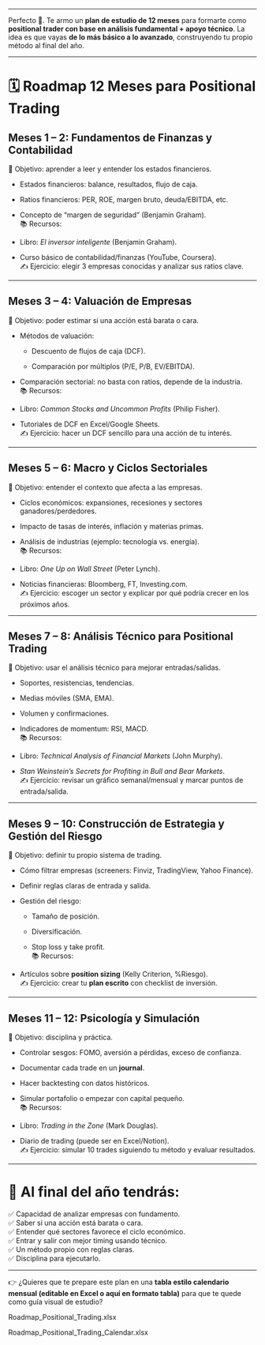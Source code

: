 _____
Perfecto 🙌. Te armo un **plan de estudio de 12 meses** para formarte como **positional trader con base en análisis fundamental + apoyo técnico**. La idea es que vayas **de lo más básico a lo avanzado**, construyendo tu propio método al final del año.

---

# 🗓️ Roadmap 12 Meses para Positional Trading

## **Meses 1 – 2: Fundamentos de Finanzas y Contabilidad**

🎯 Objetivo: aprender a leer y entender los estados financieros.

- Estados financieros: balance, resultados, flujo de caja.
    
- Ratios financieros: PER, ROE, margen bruto, deuda/EBITDA, etc.
    
- Concepto de “margen de seguridad” (Benjamin Graham).  
    📚 Recursos:
    
- Libro: _El inversor inteligente_ (Benjamin Graham).
    
- Curso básico de contabilidad/finanzas (YouTube, Coursera).  
    ✍️ Ejercicio: elegir 3 empresas conocidas y analizar sus ratios clave.
    

---

## **Meses 3 – 4: Valuación de Empresas**

🎯 Objetivo: poder estimar si una acción está barata o cara.

- Métodos de valuación:
    
    - Descuento de flujos de caja (DCF).
        
    - Comparación por múltiplos (P/E, P/B, EV/EBITDA).
        
- Comparación sectorial: no basta con ratios, depende de la industria.  
    📚 Recursos:
    
- Libro: _Common Stocks and Uncommon Profits_ (Philip Fisher).
    
- Tutoriales de DCF en Excel/Google Sheets.  
    ✍️ Ejercicio: hacer un DCF sencillo para una acción de tu interés.
    

---

## **Meses 5 – 6: Macro y Ciclos Sectoriales**

🎯 Objetivo: entender el contexto que afecta a las empresas.

- Ciclos económicos: expansiones, recesiones y sectores ganadores/perdedores.
    
- Impacto de tasas de interés, inflación y materias primas.
    
- Análisis de industrias (ejemplo: tecnología vs. energía).  
    📚 Recursos:
    
- Libro: _One Up on Wall Street_ (Peter Lynch).
    
- Noticias financieras: Bloomberg, FT, Investing.com.  
    ✍️ Ejercicio: escoger un sector y explicar por qué podría crecer en los próximos años.
    

---

## **Meses 7 – 8: Análisis Técnico para Positional Trading**

🎯 Objetivo: usar el análisis técnico para mejorar entradas/salidas.

- Soportes, resistencias, tendencias.
    
- Medias móviles (SMA, EMA).
    
- Volumen y confirmaciones.
    
- Indicadores de momentum: RSI, MACD.  
    📚 Recursos:
    
- Libro: _Technical Analysis of Financial Markets_ (John Murphy).
    
- _Stan Weinstein’s Secrets for Profiting in Bull and Bear Markets_.  
    ✍️ Ejercicio: revisar un gráfico semanal/mensual y marcar puntos de entrada/salida.
    

---

## **Meses 9 – 10: Construcción de Estrategia y Gestión del Riesgo**

🎯 Objetivo: definir tu propio sistema de trading.

- Cómo filtrar empresas (screeners: Finviz, TradingView, Yahoo Finance).
    
- Definir reglas claras de entrada y salida.
    
- Gestión del riesgo:
    
    - Tamaño de posición.
        
    - Diversificación.
        
    - Stop loss y take profit.  
        📚 Recursos:
        
- Artículos sobre **position sizing** (Kelly Criterion, %Riesgo).  
    ✍️ Ejercicio: crear tu **plan escrito** con checklist de inversión.
    

---

## **Meses 11 – 12: Psicología y Simulación**

🎯 Objetivo: disciplina y práctica.

- Controlar sesgos: FOMO, aversión a pérdidas, exceso de confianza.
    
- Documentar cada trade en un **journal**.
    
- Hacer backtesting con datos históricos.
    
- Simular portafolio o empezar con capital pequeño.  
    📚 Recursos:
    
- Libro: _Trading in the Zone_ (Mark Douglas).
    
- Diario de trading (puede ser en Excel/Notion).  
    ✍️ Ejercicio: simular 10 trades siguiendo tu método y evaluar resultados.
    

---

# 🚀 Al final del año tendrás:

✅ Capacidad de analizar empresas con fundamento.  
✅ Saber si una acción está barata o cara.  
✅ Entender qué sectores favorece el ciclo económico.  
✅ Entrar y salir con mejor timing usando técnico.  
✅ Un método propio con reglas claras.  
✅ Disciplina para ejecutarlo.

---

👉 ¿Quieres que te prepare este plan en una **tabla estilo calendario mensual (editable en Excel o aquí en formato tabla)** para que te quede como guía visual de estudio?


Roadmap_Positional_Trading.xlsx

Roadmap_Positional_Trading_Calendar.xlsx

